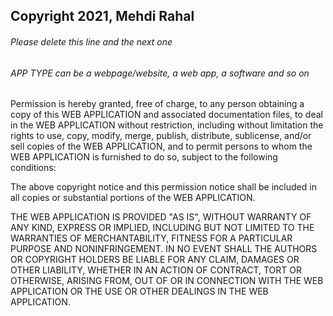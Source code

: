 ## Copyright 2021, Mehdi Rahal

###### Please delete this line and the next one
###### APP TYPE can be a webpage/website, a web app, a software and so on

Permission is hereby granted, free of charge, to any person obtaining a copy of this WEB APPLICATION and associated documentation files, to deal in the WEB APPLICATION without restriction, including without limitation the rights to use, copy, modify, merge, publish, distribute, sublicense, and/or sell copies of the WEB APPLICATION, and to permit persons to whom the WEB APPLICATION is furnished to do so, subject to the following conditions:

The above copyright notice and this permission notice shall be included in all copies or substantial portions of the WEB APPLICATION.

THE WEB APPLICATION IS PROVIDED "AS IS", WITHOUT WARRANTY OF ANY KIND, EXPRESS OR IMPLIED, INCLUDING BUT NOT LIMITED TO THE WARRANTIES OF MERCHANTABILITY, FITNESS FOR A PARTICULAR PURPOSE AND NONINFRINGEMENT. IN NO EVENT SHALL THE AUTHORS OR COPYRIGHT HOLDERS BE LIABLE FOR ANY CLAIM, DAMAGES OR OTHER LIABILITY, WHETHER IN AN ACTION OF CONTRACT, TORT OR OTHERWISE, ARISING FROM, OUT OF OR IN CONNECTION WITH THE WEB APPLICATION OR THE USE OR OTHER DEALINGS IN THE WEB APPLICATION.